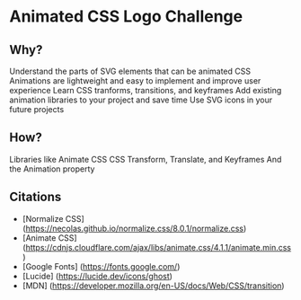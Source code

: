 # Animated CSS Logo Challenge

## Why?

Understand the parts of SVG elements that can be animated
CSS Animations are lightweight and easy to implement and improve user experience
Learn CSS tranforms, transitions, and keyframes
Add existing animation libraries to your project and save time
Use SVG icons in your future projects

## How?

Libraries like Animate CSS
CSS Transform, Translate, and Keyframes
And the Animation property

## Citations

* [Normalize CSS] (https://necolas.github.io/normalize.css/8.0.1/normalize.css)
* [Animate CSS] (https://cdnjs.cloudflare.com/ajax/libs/animate.css/4.1.1/animate.min.css)
* [Google Fonts] (https://fonts.google.com/)
* [Lucide] (https://lucide.dev/icons/ghost)
* [MDN] (https://developer.mozilla.org/en-US/docs/Web/CSS/transition)
